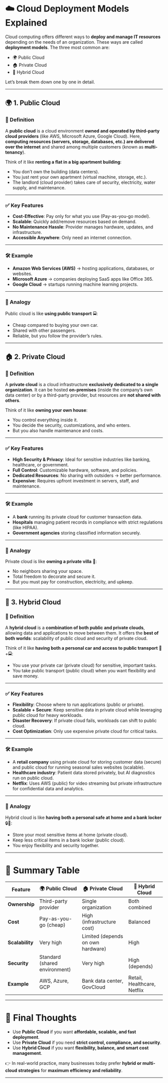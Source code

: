 

# ☁️ Cloud Deployment Models Explained

Cloud computing offers different ways to **deploy and manage IT resources** depending on the needs of an organization. These ways are called **deployment models**. The three most common are:

* 🌍 Public Cloud
* 🏠 Private Cloud
* 🔗 Hybrid Cloud

Let’s break them down one by one in detail.

---

## 🌍 1. Public Cloud

### 📖 Definition

A **public cloud** is a cloud environment **owned and operated by third-party cloud providers** (like AWS, Microsoft Azure, Google Cloud).
Here, **computing resources (servers, storage, databases, etc.) are delivered over the internet** and shared among multiple customers (known as **multi-tenancy**).

Think of it like **renting a flat in a big apartment building**:

* You don’t own the building (data centers).
* You just rent your own apartment (virtual machine, storage, etc.).
* The landlord (cloud provider) takes care of security, electricity, water supply, and maintenance.

---

### ✅ Key Features

* **Cost-Effective**: Pay only for what you use (Pay-as-you-go model).
* **Scalable**: Quickly add/remove resources based on demand.
* **No Maintenance Hassle**: Provider manages hardware, updates, and infrastructure.
* **Accessible Anywhere**: Only need an internet connection.

---

### 🛠️ Example

* **Amazon Web Services (AWS)** → hosting applications, databases, or websites.
* **Microsoft Azure** → companies deploying SaaS apps like Office 365.
* **Google Cloud** → startups running machine learning projects.

---

### 📌 Analogy

Public cloud is like **using public transport** 🚍:

* Cheap compared to buying your own car.
* Shared with other passengers.
* Reliable, but you follow the provider’s rules.

---

## 🏠 2. Private Cloud

### 📖 Definition

A **private cloud** is a cloud infrastructure **exclusively dedicated to a single organization**. It can be hosted **on-premises** (inside the company’s own data center) or by a third-party provider, but resources are **not shared with others**.

Think of it like **owning your own house**:

* You control everything inside it.
* You decide the security, customizations, and who enters.
* But you also handle maintenance and costs.

---

### ✅ Key Features

* **High Security & Privacy**: Ideal for sensitive industries like banking, healthcare, or government.
* **Full Control**: Customizable hardware, software, and policies.
* **Dedicated Resources**: No sharing with outsiders → better performance.
* **Expensive**: Requires upfront investment in servers, staff, and maintenance.

---

### 🛠️ Example

* A **bank** running its private cloud for customer transaction data.
* **Hospitals** managing patient records in compliance with strict regulations (like HIPAA).
* **Government agencies** storing classified information securely.

---

### 📌 Analogy

Private cloud is like **owning a private villa** 🏡:

* No neighbors sharing your space.
* Total freedom to decorate and secure it.
* But you must pay for construction, electricity, and upkeep.

---

## 🔗 3. Hybrid Cloud

### 📖 Definition

A **hybrid cloud** is a **combination of both public and private clouds**, allowing data and applications to move between them.
It offers the **best of both worlds**: scalability of public cloud and security of private cloud.

Think of it like **having both a personal car and access to public transport** 🚗+🚍:

* You use your private car (private cloud) for sensitive, important tasks.
* You take public transport (public cloud) when you want flexibility and save money.

---

### ✅ Key Features

* **Flexibility**: Choose where to run applications (public or private).
* **Scalable + Secure**: Keep sensitive data in private cloud while leveraging public cloud for heavy workloads.
* **Disaster Recovery**: If private cloud fails, workloads can shift to public cloud.
* **Cost Optimization**: Only use expensive private cloud for critical tasks.

---

### 🛠️ Example

* A **retail company** using private cloud for storing customer data (secure) and public cloud for running seasonal sales websites (scalable).
* **Healthcare industry**: Patient data stored privately, but AI diagnostics run on public cloud.
* **Netflix**: Uses AWS (public) for video streaming but private infrastructure for confidential data and analytics.

---

### 📌 Analogy

Hybrid cloud is like **having both a personal safe at home and a bank locker** 🔒🏦:

* Store your most sensitive items at home (private cloud).
* Keep less critical items in a bank locker (public cloud).
* You enjoy flexibility and security together.

---

# 📝 Summary Table

| Feature         | 🌍 Public Cloud               | 🏠 Private Cloud                  | 🔗 Hybrid Cloud             |
| --------------- | ----------------------------- | --------------------------------- | --------------------------- |
| **Ownership**   | Third-party provider          | Single organization               | Both combined               |
| **Cost**        | Pay-as-you-go (cheap)         | High (infrastructure cost)        | Balanced                    |
| **Scalability** | Very high                     | Limited (depends on own hardware) | High                        |
| **Security**    | Standard (shared environment) | Very high                         | High (depends)              |
| **Example**     | AWS, Azure, GCP               | Bank data center, GovCloud        | Retail, Healthcare, Netflix |

---

# 🚀 Final Thoughts

* Use **Public Cloud** if you want **affordable, scalable, and fast deployment**.
* Use **Private Cloud** if you need **strict control, compliance, and security**.
* Use **Hybrid Cloud** if you want **flexibility, balance, and smart cost management**.

👉 In real-world practice, many businesses today prefer **hybrid or multi-cloud strategies** for **maximum efficiency and reliability**.

---